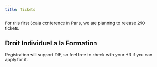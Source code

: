```yaml
---
title: Tickets
---
```


For this first Scala conference in Paris, we are planning to release 250 tickets.

Droit Individuel a la Formation
------------------
Registration will support DIF, so feel free to check with your HR if you can apply for it.